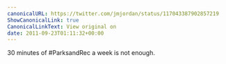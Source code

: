 ```yaml
---
canonicalURL: https://twitter.com/jmjordan/status/117043387902857219
ShowCanonicalLink: true
CanonicalLinkText: View original on
date: 2011-09-23T01:11:32+00:00
---
```

30 minutes of #ParksandRec a week is not enough.
